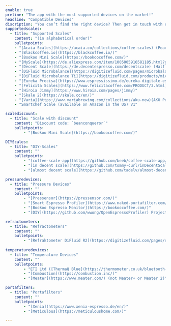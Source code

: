 ```yaml
--- 
enable: true
preline: "The app with the most supported devices on the market!"
headline: "Compatible Devices"
discription: "You can’t find the right device? Then get in touch with us!"
supportedscales:
  - title: "Supported Scales"
    content: "(in alphabetical order)"
    bulletpoints:
    - "[Acaia Scales](https://acaia.co/collections/coffee-scales) (Pearl, Pearl S, Lunar, Lunar 2021, Pyxis)"
    - "[Blackcoffee.io](https://blackcoffee.io/)"
    - "[Bookoo Mini Scale](https://bookoocoffee.com/)"
    - "[MyScale](https://de.aliexpress.com/item/1005005916581185.html?gatewayAdapt=glo2deu) (Aliexpress - No Name)"
    - "[Decent Scale](https://de.decentespresso.com/decentscale) (Half Scale Decent soon)"
    - "[DiFluid Microbalance](https://digitizefluid.com/pages/microbalance)"
    - "[DiFluid Microbalance Ti](https://digitizefluid.com/products/microbalance-ti)"
    - "[Eureka Precisa](https://www.espressissimo.de/eureka-digitale-espressowaage) – The old one which came with bluetooth, aswell as the new one which was released with bluetooth again"
    - "[Felicita Scales](https://www.felicitacoffee.com/PRODUCT/3.html) (Felicita Arc, Felicita Parallel)"
    - "[Hiroia Jimmy](https://www.hiroia.com/pages/jimmy)"
    - "[Skale 2](https://skale.cc/en/)"
    - "[Varia](https://www.variabrewing.com/collections/aku-new)(AKU Pro, AKU Micro, AKU Mini)"
    - "Smartchef Scale (available on Amazon in the US) V1"

scalediscount:
  - title: "Scale with discount"
    content: "Discount code: `beanconqueror`"
    bulletpoints:
        - "[Bookoo Mini Scale](https://bookoocoffee.com/)"

DIYScales:
  - title: "DIY-Scales"
    content: ""
    bulletpoints:
        - "[coffee-scale-app](https://github.com/beeb/coffee-scale-app/) (Rust & Python Firmware)"
        - "[in decent scale](https://github.com/tommy-curl/inDecentScale/) (Decent Scale API)"
        - "[almost decent scale](https://github.com/tadelv/almost-decent-scale) (Decent Scale API)"

pressuredevices:
  - title: "Pressure Devices"
    content: ""
    bulletpoints:
        - "[Pressensor](https://pressensor.com/)"
        - "[Smart Espresso Profiler](https://www.naked-portafilter.com/smart-espresso-profiler/)"
        - "[Bookoo Espresso Monitor](https://bookoocoffee.com/)"
        - "[DIY](https://github.com/wwong/OpenEspressoProfiler) Projects"

refractometers:
  - title: "Refractometers"
    content: ""
    bulletpoints:
        - "[Refraktometer DiFluid R2](https://digitizefluid.com/pages/r2-extract)"
        
temperaturedevices:
  - title: "Temperature Devices"
    content: ""
    bulletpoints:
        - "ETI Ltd ([ThermaQ Blue](https://thermometer.co.uk/bluetooth-thermometers/1220-1466-thermaq-blue-thermometer-monitors-temperature-remotely-5024368182791.html#/316-thermaq_blue_options-thermaq_blue_only))"
        - "[Combustion](https://combustion.inc/)"
        - "[Meater](https://www.meater.com/) (not Meater+ or Meater 2)"

portafilters:
  - title: "Portafilters"
    content: ""
    bulletpoints:
        - "[Xenia](https://www.xenia-espresso.de/en/)"
        - "[Meticulous](https://meticuloushome.com/)"

---
```

